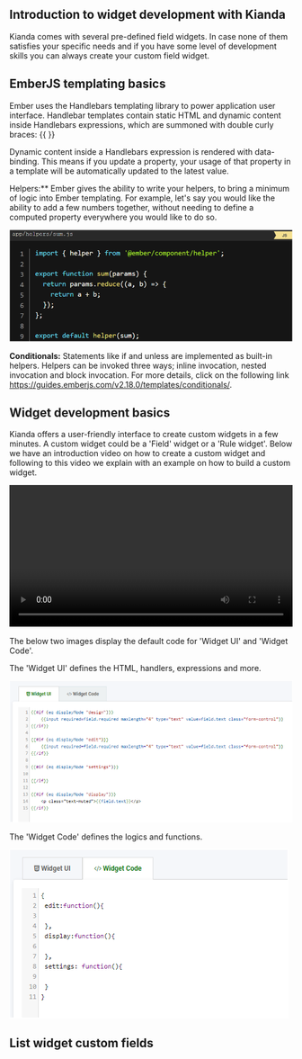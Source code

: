 ## Introduction to widget development with Kianda

Kianda comes with several pre-defined field widgets. In case none of them satisfies your specific needs and if you have some level of development skills you can always create your custom field widget.

## EmberJS templating basics

Ember uses the Handlebars templating library to power application user interface. Handlebar templates contain static HTML and dynamic content inside Handlebars expressions, which are summoned with double curly braces: {{ }}

Dynamic content inside a Handlebars expression is rendered with data-binding. This means if you update a property, your usage of that property in a template will be automatically updated to the latest value.

Helpers:** Ember gives the ability to write your helpers, to bring a minimum of logic into Ember templating. For example, let's say you would like the ability to add a few numbers together, without needing to define a computed property everywhere you would like to do so.

![Helpers](images\write-our-own-helpers.PNG)

**Conditionals:** Statements like if and unless are implemented as built-in helpers. Helpers can be invoked three ways; inline invocation, nested invocation and block invocation. For more details, click on the following link https://guides.emberjs.com/v2.18.0/templates/conditionals/.

## Widget development basics

Kianda offers a user-friendly interface to create custom widgets in a few minutes. A custom widget could be a 'Field' widget or a 'Rule widget'. Below we have an introduction video on how to create a custom widget and following to this video we explain with an example on how to build a custom widget.

<video width="100%" style="width:100%" controls>
    <source src="videos/Creating a widget.mp4">
    Your browser does not support the video tag.
    </source>
</video>

The below two images display the default code for 'Widget UI' and 'Widget Code'.

The 'Widget UI' defines the HTML, handlers, expressions and more.

![Widget-UI](images\widget-ui.PNG)

The 'Widget Code' defines the logics and functions.

![Widget-code](images\widget-code.PNG)

## List widget custom fields

